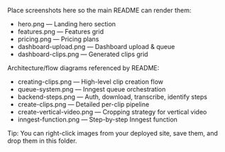 Place screenshots here so the main README can render them:

- hero.png — Landing hero section
- features.png — Features grid
- pricing.png — Pricing plans
- dashboard-upload.png — Dashboard upload & queue
- dashboard-clips.png — Generated clips grid

Architecture/flow diagrams referenced by README:

- creating-clips.png — High-level clip creation flow
- queue-system.png — Inngest queue orchestration
- backend-steps.png — Auth, download, transcribe, identify steps
- create-clips.png — Detailed per-clip pipeline
- create-vertical-video.png — Cropping strategy for vertical video
- inngest-function.png — Step-by-step Inngest function

Tip: You can right-click images from your deployed site, save them, and drop them in this folder.
